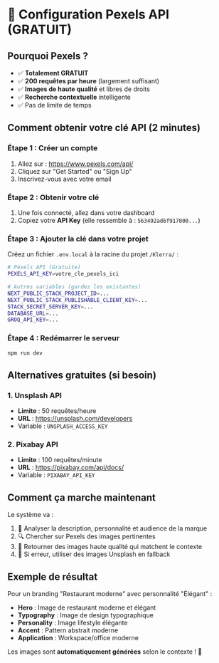 # 🎨 Configuration Pexels API (GRATUIT)

## Pourquoi Pexels ?
- ✅ **Totalement GRATUIT**
- ✅ **200 requêtes par heure** (largement suffisant)
- ✅ **Images de haute qualité** et libres de droits
- ✅ **Recherche contextuelle** intelligente
- ✅ Pas de limite de temps

## Comment obtenir votre clé API (2 minutes)

### Étape 1 : Créer un compte
1. Allez sur : https://www.pexels.com/api/
2. Cliquez sur "Get Started" ou "Sign Up"
3. Inscrivez-vous avec votre email

### Étape 2 : Obtenir votre clé
1. Une fois connecté, allez dans votre dashboard
2. Copiez votre **API Key** (elle ressemble à : `563492ad6f917000...`)

### Étape 3 : Ajouter la clé dans votre projet

Créez un fichier `.env.local` à la racine du projet `/Klerra/` :

```bash
# Pexels API (Gratuite)
PEXELS_API_KEY=votre_cle_pexels_ici

# Autres variables (gardez les existantes)
NEXT_PUBLIC_STACK_PROJECT_ID=...
NEXT_PUBLIC_STACK_PUBLISHABLE_CLIENT_KEY=...
STACK_SECRET_SERVER_KEY=...
DATABASE_URL=...
GROQ_API_KEY=...
```

### Étape 4 : Redémarrer le serveur

```bash
npm run dev
```

## Alternatives gratuites (si besoin)

### 1. Unsplash API
- **Limite** : 50 requêtes/heure
- **URL** : https://unsplash.com/developers
- Variable : `UNSPLASH_ACCESS_KEY`

### 2. Pixabay API
- **Limite** : 100 requêtes/minute
- **URL** : https://pixabay.com/api/docs/
- Variable : `PIXABAY_API_KEY`

## Comment ça marche maintenant

Le système va :
1. 📝 Analyser la description, personnalité et audience de la marque
2. 🔍 Chercher sur Pexels des images pertinentes
3. 🎨 Retourner des images haute qualité qui matchent le contexte
4. 💾 Si erreur, utiliser des images Unsplash en fallback

## Exemple de résultat

Pour un branding "Restaurant moderne" avec personnalité "Élégant" :
- **Hero** : Image de restaurant moderne et élégant
- **Typography** : Image de design typographique
- **Personality** : Image lifestyle élégante
- **Accent** : Pattern abstrait moderne
- **Application** : Workspace/office moderne

Les images sont **automatiquement générées** selon le contexte ! 🎉

